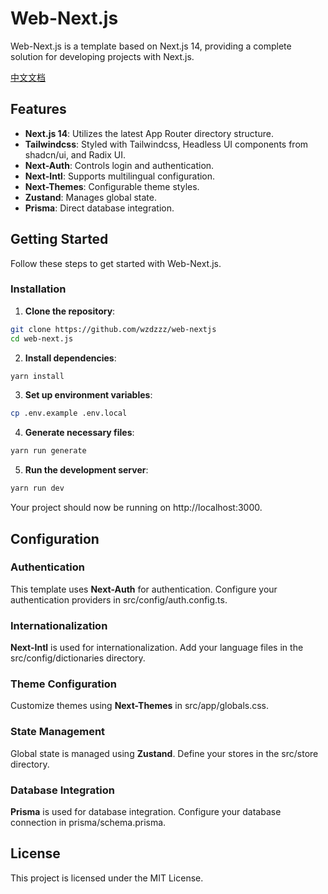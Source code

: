 # Web-Next.js

Web-Next.js is a template based on Next.js 14, providing a complete solution for developing projects with Next.js.

[中文文档](./README_zh.md)

## Features

- **Next.js 14**: Utilizes the latest App Router directory structure.
- **Tailwindcss**: Styled with Tailwindcss, Headless UI components from shadcn/ui, and Radix UI.
- **Next-Auth**: Controls login and authentication.
- **Next-Intl**: Supports multilingual configuration.
- **Next-Themes**: Configurable theme styles.
- **Zustand**: Manages global state.
- **Prisma**: Direct database integration.

## Getting Started

Follow these steps to get started with Web-Next.js.

### Installation

1. **Clone the repository**:

```bash
git clone https://github.com/wzdzzz/web-nextjs
cd web-next.js
```

2. **Install dependencies**:

```bash
yarn install
```

3. **Set up environment variables**:

```bash
cp .env.example .env.local
```

4. **Generate necessary files**:

```bash
yarn run generate
```

5. **Run the development server**:

```bash
yarn run dev
```

Your project should now be running on http://localhost:3000.

## Configuration

### Authentication

This template uses **Next-Auth** for authentication. Configure your authentication providers in src/config/auth.config.ts.

### Internationalization

**Next-Intl** is used for internationalization. Add your language files in the src/config/dictionaries directory.

### Theme Configuration

Customize themes using **Next-Themes** in src/app/globals.css.

### State Management

Global state is managed using **Zustand**. Define your stores in the src/store directory.

### Database Integration

**Prisma** is used for database integration. Configure your database connection in prisma/schema.prisma.

## License

This project is licensed under the MIT License.
